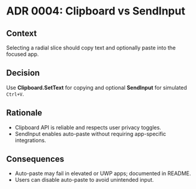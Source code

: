 # ADR 0004: Clipboard vs SendInput

## Context
Selecting a radial slice should copy text and optionally paste into the focused app.

## Decision
Use **Clipboard.SetText** for copying and optional **SendInput** for simulated `Ctrl+V`.

## Rationale
- Clipboard API is reliable and respects user privacy toggles.
- SendInput enables auto-paste without requiring app-specific integrations.

## Consequences
- Auto-paste may fail in elevated or UWP apps; documented in README.
- Users can disable auto-paste to avoid unintended input.
